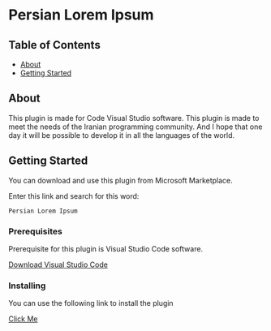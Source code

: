 # Persian Lorem Ipsum

## Table of Contents

- [About](#about)
- [Getting Started](#getting_started)

## About <a name = "about"></a>

This plugin is made for Code Visual Studio software.
This plugin is made to meet the needs of the Iranian programming community.
And I hope that one day it will be possible to develop it in all the languages of the world.

## Getting Started <a name = "getting_started"></a>

You can download and use this plugin from Microsoft Marketplace.

Enter this link and search for this word:

```
Persian Lorem Ipsum
```

### Prerequisites

Prerequisite for this plugin is Visual Studio Code software.

<a  href="https://code.visualstudio.com/download">Download Visual Studio Code</a>

### Installing

You can use the following link to install the plugin

<a href="https://code.visualstudio.com/docs/introvideos/extend">Click Me</a>
 
 
